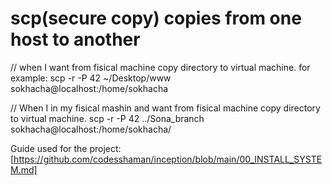 # scp(secure copy) copies from one host to another
// when I want from fisical machine copy directory to virtual machine.
for example: scp -r -P 42 ~/Desktop/www sokhacha@localhost:/home/sokhacha 


// When I in my fisical mashin and want from fisical machine copy directory to virtual machine.
scp -r -P 42 ../Sona_branch sokhacha@localhost:/home/sokhacha/

Guide used for the project:[https://github.com/codesshaman/inception/blob/main/00_INSTALL_SYSTEM.md]
